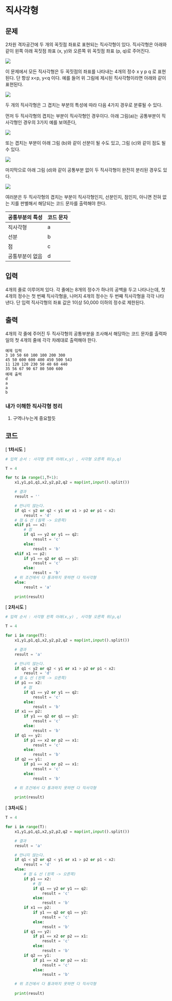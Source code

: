 # 직사각형

## 문제

2차원 격자공간에 두 개의 꼭짓점 좌표로 표현되는 직사각형이 있다. 직사각형은 아래와 같이 왼쪽 아래 꼭짓점 좌표 (x, y)와 오른쪽 위 꼭짓점 좌표 (p, q)로 주어진다.

![](2527_직사각형.assets/SmartSelectImage_2022-02-22-17-48-14.png)

이 문제에서 모든 직사각형은 두 꼭짓점의 좌표를 나타내는 4개의 정수 x y p q 로 표현된다. 단 항상 x<p, y<q 이다. 예를 들어 위 그림에 제시된 직사각형이라면 아래와 같이 표현된다.

![](2527_직사각형.assets/SmartSelectImage_2022-02-22-17-49-02.png)

두 개의 직사각형은 그 겹치는 부분의 특성에 따라 다음 4가지 경우로 분류될 수 있다. 

먼저 두 직사각형의 겹치는 부분이 직사각형인 경우이다. 아래 그림(a)는 공통부분이 직사각형인 경우의 3가지 예를 보여준다,

![](2527_직사각형.assets/SmartSelectImage_2022-02-22-17-49-31.png)

또는 겹치는 부분이 아래 그림 (b)와 같이 선분이 될 수도 있고, 그림 (c)와 같이 점도 될 수 있다. 

![](2527_직사각형.assets/SmartSelectImage_2022-02-22-17-50-03.png)

마지막으로 아래 그림 (d)와 같이 공통부분 없이 두 직사각형이 완전히 분리된 경우도 있다.

![](2527_직사각형.assets/SmartSelectImage_2022-02-22-17-50-31.png)

여러분은 두 직사각형의 겹치는 부분이 직사각형인지, 선분인지, 점인지, 아니면 전혀 없는 지를 판별해서 해당되는 코드 문자를 출력해야 한다. 

| 공통부분의 특성 | 코드 문자 |
| --------------- | --------- |
| 직사각형        | a         |
| 선분            | b         |
| 점              | c         |
| 공통부분이 없음 | d         |

## 입력

4개의 줄로 이루어져 있다. 각 줄에는 8개의 정수가 하나의 공백을 두고 나타나는데, 첫 4개의 정수는 첫 번째 직사각형을, 나머지 4개의 정수는 두 번째 직사각형을 각각 나타낸다. 단 입력 직사각형의 좌표 값은 1이상 50,000 이하의 정수로 제한된다. 

## 출력

4개의 각 줄에 주어진 두 직사각형의 공통부분을 조사해서 해당하는 코드 문자를 출력파일의 첫 4개의 줄에 각각 차례대로 출력해야 한다.

```text
예제 입력
3 10 50 60 100 100 200 300
45 50 600 600 400 450 500 543
11 120 120 230 50 40 60 440
35 56 67 90 67 80 500 600
예제 출력
d
a
a
b
```

### 내가 이해한 직사각형 정리

1. 구역나누는게 중요할듯

## 코드

[ **1차시도** ]

```python
# 입력 순서 : 사각형 왼쪽 아래(x,y) , 사각형 오른쪽 위(p,q)

T = 4

for tc in range(1,T+1):
    x1,y1,p1,q1,x2,y2,p2,q2 = map(int,input().split())

    # 결과
    result = ''

    # 만나지 않는다. 
    if q1 < y2 or q2 < y1 or x1 > p2 or p1 < x2:
        result = 'd'
    # 점 & 선 (왽쪽 -> 오른쪽)
    elif p1 == x2:
        # 점
        if q1 == y2 or y1 == q2:
            result = 'c'
        else:
            result = 'b'
    elif x1 == p2:
        if y1 == q2 or q1 == y2:
            result = 'c'
        else:
            result = 'b'
    # 위 조건에서 다 통과하지 못하면 다 직사각형
    else:
        result = 'a'
    
    print(result)
```



[ **2차시도** ]

```python
# 입력 순서 : 사각형 왼쪽 아래(x,y) , 사각형 오른쪽 위(p,q)

T = 4

for i in range(T):
    x1,y1,p1,q1,x2,y2,p2,q2 = map(int,input().split())

    # 결과
    result = 'a'

    # 만나지 않는다. 
    if q1 < y2 or q2 < y1 or x1 > p2 or p1 < x2:
        result = 'd'
    # 점 & 선 (왼쪽 -> 오른쪽)
    if p1 == x2:
        # 점
        if q1 == y2 or y1 == q2:
            result = 'c'
        else:
            result = 'b'
    if x1 == p2:
        if y1 == q2 or q1 == y2:
            result = 'c'
        else:
            result = 'b'
    if q1 == y2:
        if p1 == x2 or p2 == x1:
            result = 'c'
        else:
            result = 'b'
    if q2 == y1:
        if p1 == x2 or p2 == x1:
            result = 'c'
        else:
            result = 'b'

    # 위 조건에서 다 통과하지 못하면 다 직사각형
    
    print(result)
```



[ **3차시도** ]

```python
T = 4

for i in range(T):
    x1,y1,p1,q1,x2,y2,p2,q2 = map(int,input().split())

    # 결과
    result = 'a'

    # 만나지 않는다. 
    if q1 < y2 or q2 < y1 or x1 > p2 or p1 < x2:
        result = 'd'
    else:
        # 점 & 선 (왼쪽 -> 오른쪽)
        if p1 == x2:
            # 점
            if q1 == y2 or y1 == q2:
                result = 'c'
            else:
                result = 'b'
        if x1 == p2:
            if y1 == q2 or q1 == y2:
                result = 'c'
            else:
                result = 'b'
        if q1 == y2:
            if p1 == x2 or p2 == x1:
                result = 'c'
            else:
                result = 'b'
        if q2 == y1:
            if p1 == x2 or p2 == x1:
                result = 'c'
            else:
                result = 'b'

    # 위 조건에서 다 통과하지 못하면 다 직사각형
    
    print(result)
```

